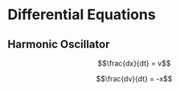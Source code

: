 # Differential Equations

## Harmonic Oscillator

```math
\frac{dx}{dt} = v
```

```math
\frac{dv}{dt} = -x
```
